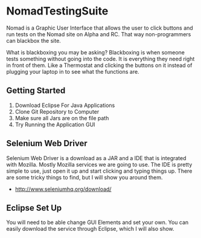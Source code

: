# NomadTestingSuite
Nomad is a Graphic User Interface that allows the user to click buttons and run
tests on the Nomad site on Alpha and RC. That way non-programmers can blackbox the site.

What is blackboxing you may be asking?
Blackboxing is when someone tests something without going into the code. It is
everything they need right in front of them. Like a Thermostat and clicking the
buttons on it instead of plugging your laptop in to see what the functions are.

## Getting Started
1. Download Eclipse For Java Applications
1. Clone Git Repository to Computer
1. Make sure all Jars are on the file path
1. Try Running the Application GUI

## Selenium Web Driver
Selenium Web Driver is a download as a JAR and a IDE that is integrated with Mozilla.
Mostly Mozilla services we are going to use. The IDE is pretty simple to use, just open
it up and start clicking and typing things up. There are some tricky things to find, but
I will show you around them.
* http://www.seleniumhq.org/download/

## Eclipse Set Up
You will need to be able change GUI Elements and set your own. You can easily download
the service through Eclipse, which I will also show.
